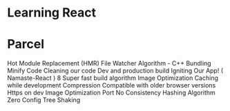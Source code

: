 # Learning React

# Parcel

Hot Module Replacement (HMR)
File Watcher Algorithm - C++
Bundling
Minify Code
Cleaning our code
Dev and production build
Igniting Our App! ( Namaste-React ) 8
Super fast build algorithm
Image Optimization
Caching while development
Compression
Compatible with older browser versions
Https on dev
Image Optimization
Port No
Consistency Hashing Algorithm
Zero Config
Tree Shaking
